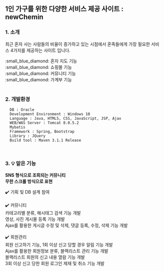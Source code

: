 ## 1인 가구를 위한 다양한 서비스 제공 사이트 : newChemin

### 1. 소개
<p>최근 혼자 사는 사람들의 비율이 증가하고 있는 시점에서 혼족들에게 가장 필요한 서비스 4가지를 제공하는 사이트 입니다.</p>
:small_blue_diamond: 혼자 지도 기능<br>  
:small_blue_diamond: 쇼핑몰 기능<br> 
:small_blue_diamond: 커뮤니티 기능<br> 
:small_blue_diamond: 가계부 기능<br> 
<br> 

### 2. 개발환경
```
  DB : Oracle 
  Development Environment : Windows 10
  Language : Java, HTML5, CSS, JavaScript, JSP, Ajax
  WEB/WAS Server : Tomcat 8.0.5.2
  Mybatis
  Framework : Spring, Bootstrap
  Library : JQuery
  Build tool : Maven 3.1.1 Release
```
<br>

### 3. :bulb: 맡은 기능
<strong>SNS 형식으로 조회되는 커뮤니티<br>
    무한 스크롤 방식으로 표현</strong>
 
:heavy_check_mark: 기획 및 DB 설계 참여<br><br>
:heavy_check_mark: 커뮤니티<br>
카테고리별 분류, 해시태그 검색 기능 개발<br> 
영상, 사진 게시물 등록 기능 개발<br> 
Ajax를 활용한 게시글 수정 및 삭제, 댓글 등록, 수정, 삭제 기능 개발<br><br>
:heavy_check_mark: 회원관리<br>
회원 신고하기 기능, 1회 이상 신고 당할 경우 알림 기능 개발<br> 
Ajax를 활용한 회원정보 분류, 블랙리스트 관리 기능 개발<br> 
블랙리스트 회원의 신고 내용 열람 기능 개발<br> 
3회 이상 신고 당한 회원 로그인 제재 및 취소 기능 개발


